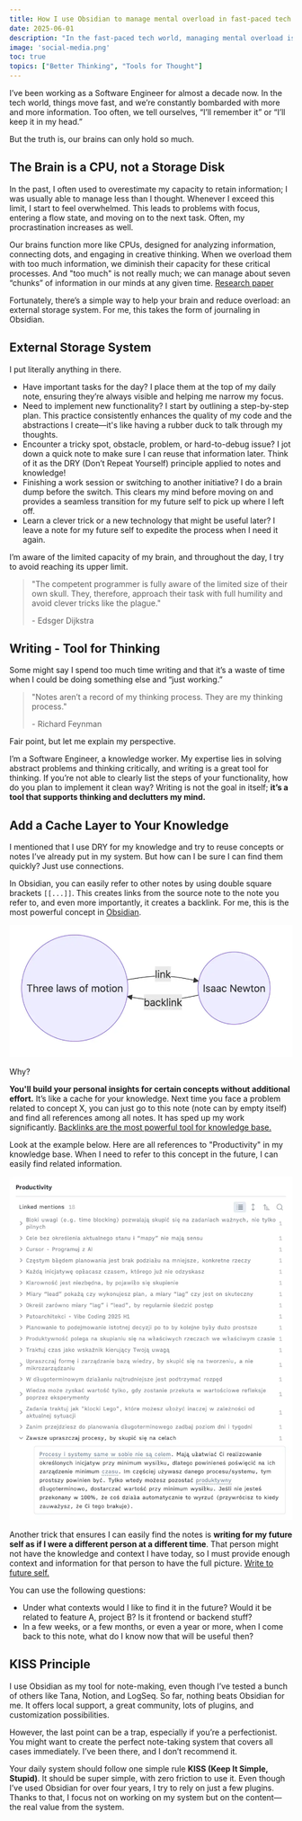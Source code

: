 ```yaml
---
title: How I use Obsidian to manage mental overload in fast-paced tech world?
date: 2025-06-01
description: "In the fast-paced tech world, managing mental overload is crucial for being effective and focused. As a software engineer, I realized that my brain functions more like a CPU, processing information rather than storing it. To combat this, I use an external storage system—journaling in Obsidian. This practice allows me to offload tasks, outline plans, and jot down notes, preventing mental clutter."
image: 'social-media.png'
toc: true
topics: ["Better Thinking", "Tools for Thought"]
---
```


I’ve been working as a Software Engineer for almost a decade now. In the tech world, things move fast, and we’re constantly bombarded with more and more information. Too often, we tell ourselves, “I’ll remember it” or “I’ll keep it in my head.”

But the truth is, our brains can only hold so much.

## The Brain is a CPU, not a Storage Disk

In the past, I often used to overestimate my capacity to retain information; I was usually able to manage less than I thought. Whenever I exceed this limit, I start to feel overwhelmed. This leads to problems with focus, entering a flow state, and moving on to the next task. Often, my procrastination increases as well.

Our brains function more like CPUs, designed for analyzing information, connecting dots, and engaging in creative thinking. When we overload them with too much information, we diminish their capacity for these critical processes.
And "too much" is not really much; we can manage about seven “chunks” of information in our minds at any given time. [Research paper](https://bpb-us-e1.wpmucdn.com/wp.nyu.edu/dist/0/1503/files/2015/08/The_Magical_Number_Seven.pdf?bid=1503)

Fortunately, there’s a simple way to help your brain and reduce overload: an external storage system. For me, this takes the form of journaling in Obsidian.

## External Storage System

I put literally anything in there.

- Have important tasks for the day? I place them at the top of my daily note, ensuring they’re always visible and helping me narrow my focus.
- Need to implement new functionality? I start by outlining a step-by-step plan. This practice consistently enhances the quality of my code and the abstractions I create—it's like having a rubber duck to talk through my thoughts.
- Encounter a tricky spot, obstacle, problem, or hard-to-debug issue? I jot down a quick note to make sure I can reuse that information later. Think of it as the DRY (Don’t Repeat Yourself) principle applied to notes and knowledge!
- Finishing a work session or switching to another initiative? I do a brain dump before the switch. This clears my mind before moving on and provides a seamless transition for my future self to pick up where I left off.
- Learn a clever trick or a new technology that might be useful later? I leave a note for my future self to expedite the process when I need it again.

I’m aware of the limited capacity of my brain, and throughout the day, I try to avoid reaching its upper limit.

> "The competent programmer is fully aware of the limited size of their own skull. They, therefore, approach their task with full humility and avoid clever tricks like the plague."
>
> \- Edsger Dijkstra

## Writing - Tool for Thinking

Some might say I spend too much time writing and that it’s a waste of time when I could be doing something else and “just working.”

> "Notes aren’t a record of my thinking process. They are my thinking process."
>
> \- Richard Feynman

Fair point, but let me explain my perspective. 

I’m a Software Engineer, a knowledge worker. My expertise lies in solving abstract problems and thinking critically, and writing is a great tool for thinking. If you’re not able to clearly list the steps of your functionality, how do you plan to implement it clean way? Writing is not the goal in itself; **it’s a tool that supports thinking and declutters my mind.**

## Add a Cache Layer to Your Knowledge

I mentioned that I use DRY for my knowledge and try to reuse concepts or notes I’ve already put in my system. But how can I be sure I can find them quickly? Just use connections.

In Obsidian, you can easily refer to other notes by using double square brackets `[[...]]`. This creates links from the source note to the note you refer to, and even more importantly, it creates a backlink. For me, this is the most powerful concept in [Obsidian](https://help.obsidian.md/plugins/backlinks).

![Backlinks](./02.webp)

Why?

**You'll build your personal insights for certain concepts without additional effort.** It’s like a cache for your knowledge. Next time you face a problem related to concept X, you can just go to this note (note can by empty itself) and find all references among all notes. It has sped up my work significantly. [Backlinks are the most powerful tool for knowledge base.](/writing/backlinks-are-the-most-powerful-tool-for-knowledge-base)

Look at the example below. Here are all references to "Productivity" in my knowledge base. When I need to refer to this concept in the future, I can easily find related information.

![Here is an example of using backlinks for all references to "Productivity"](./01.webp)

Another trick that ensures I can easily find the notes is **writing for my future self as if I were a different person at a different time**. That person might not have the knowledge and context I have today, so I must provide enough context and information for that person to have the full picture. [Write to future self.](/writing/write-to-future-self)

You can use the following questions:
- Under what contexts would I like to find it in the future? Would it be related to feature A, project B? Is it frontend or backend stuff?  
- In a few weeks, or a few months, or even a year or more, when I come back to this note, what do I know now that will be useful then?

## KISS Principle

I use Obsidian as my tool for note-making, even though I’ve tested a bunch of others like Tana, Notion, and LogSeq. So far, nothing beats Obsidian for me. It offers local support, a great community, lots of plugins, and customization possibilities.

However, the last point can be a trap, especially if you’re a perfectionist. You might want to create the perfect note-taking system that covers all cases immediately. I’ve been there, and I don’t recommend it.

Your daily system should follow one simple rule **KISS (Keep It Simple, Stupid)**. It should be super simple, with zero friction to use it. Even though I’ve used Obsidian for over four years, I try to rely on just a few plugins. Thanks to that, I focus not on working on my system but on the content—the real value from the system.
